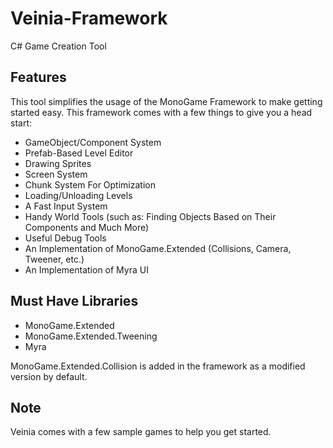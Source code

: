 # Veinia-Framework
C# Game Creation Tool

## Features
This tool simplifies the usage of the MonoGame Framework to make getting started easy.
This framework comes with a few things to give you a head start:
* GameObject/Component System
* Prefab-Based Level Editor
* Drawing Sprites
* Screen System
* Chunk System For Optimization
* Loading/Unloading Levels
* A Fast Input System
* Handy World Tools (such as: Finding Objects Based on Their Components and Much More)
* Useful Debug Tools
* An Implementation of MonoGame.Extended (Collisions, Camera, Tweener, etc.)
* An Implementation of Myra UI 


## Must Have Libraries
* MonoGame.Extended
* MonoGame.Extended.Tweening
* Myra

MonoGame.Extended.Collision is added in the framework as a modified version by default.

## Note
Veinia comes with a few sample games to help you get started.

